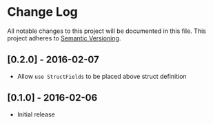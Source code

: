 # Change Log
All notable changes to this project will be documented in this file.
This project adheres to [Semantic Versioning](http://semver.org/).

## [0.2.0] - 2016-02-07
- Allow `use StructFields` to be placed above struct definition

## [0.1.0] - 2016-02-06
- Initial release
